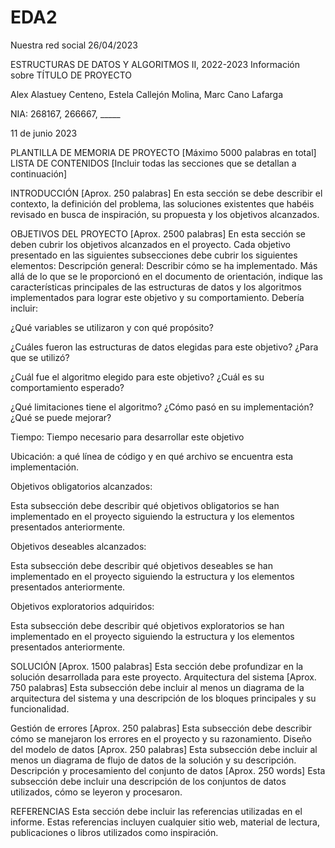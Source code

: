 # EDA2
Nuestra red social
26/04/2023
    




ESTRUCTURAS DE DATOS Y ALGORITMOS II, 2022-2023
Información sobre TÍTULO DE PROYECTO









Alex Alastuey Centeno, Estela Callejón Molina, Marc Cano Lafarga

NIA: 268167, 266667, _____

11 de junio 2023









PLANTILLA DE MEMORIA DE PROYECTO [Máximo 5000 palabras en total]
LISTA DE CONTENIDOS [Incluir todas las secciones que se detallan a continuación]

INTRODUCCIÓN [Aprox.  250 palabras]
En esta sección se debe describir el contexto, la definición del problema, las soluciones existentes que habéis revisado en busca de inspiración, su propuesta y los objetivos alcanzados.

OBJETIVOS DEL PROYECTO [Aprox. 2500 palabras]
En esta sección se deben cubrir los objetivos alcanzados en el proyecto. Cada objetivo presentado en las siguientes subsecciones debe cubrir los siguientes elementos:
Descripción general: Describir cómo se ha implementado. Más allá de lo que se le proporcionó en el documento de orientación, indique las características principales de las estructuras de datos y los algoritmos implementados para lograr este objetivo y su comportamiento. 
Debería incluir:

¿Qué variables se utilizaron y con qué propósito?

¿Cuáles fueron las estructuras de datos elegidas para este objetivo? ¿Para que se utilizó?

¿Cuál fue el algoritmo elegido para este objetivo? ¿Cuál es su comportamiento esperado? 

¿Qué limitaciones tiene el algoritmo? ¿Cómo pasó en su implementación?
¿Qué se puede mejorar?

Tiempo: Tiempo necesario para desarrollar este objetivo

Ubicación: a qué línea de código y en qué archivo se encuentra esta implementación.

Objetivos obligatorios alcanzados:

Esta subsección debe describir qué objetivos obligatorios se han implementado en el proyecto siguiendo la estructura y los elementos presentados anteriormente.

Objetivos deseables alcanzados:

Esta subsección debe describir qué objetivos deseables se han implementado en el proyecto siguiendo la estructura y los elementos presentados anteriormente.

Objetivos exploratorios adquiridos:

Esta subsección debe describir qué objetivos exploratorios se han implementado en el proyecto siguiendo la estructura y los elementos presentados anteriormente.

SOLUCIÓN [Aprox. 1500 palabras]
Esta sección debe profundizar en la solución desarrollada para este proyecto.
Arquitectura del sistema [Aprox. 750 palabras]
Esta subsección debe incluir al menos un diagrama de la arquitectura del sistema y una descripción de los bloques principales y su funcionalidad.

Gestión de errores [Aprox. 250 palabras]
Esta subsección debe describir cómo se manejaron los errores en el proyecto y su razonamiento.
Diseño del modelo de datos [Aprox. 250 palabras]
Esta subsección debe incluir al menos un diagrama de flujo de datos de la solución y su descripción.
Descripción y procesamiento del conjunto de datos [Aprox. 250 words]
Esta subsección debe incluir una descripción de los conjuntos de datos utilizados, cómo se leyeron y procesaron.

REFERENCIAS
Esta sección debe incluir las referencias utilizadas en el informe. Estas referencias incluyen cualquier sitio web, material de lectura, publicaciones o libros utilizados como inspiración.



